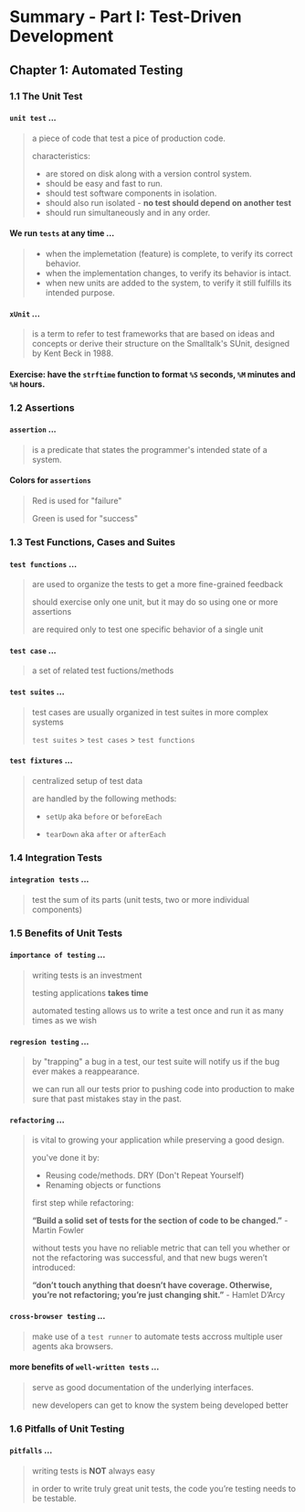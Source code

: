 # Summary - Part I: Test-Driven Development

## Chapter 1: Automated Testing

### 1.1 The Unit Test

#### `unit test` ...

> a piece of code that test a pice of production code.
>
> characteristics:
> * are stored on disk along with a version control system.
> * should be easy and fast to run.
> * should test software components in isolation.
> * should also run isolated - **no test should depend on another test**
> * should run simultaneously and in any order.

#### We run `tests` at any time ...

> * when the implemetation (feature) is complete, to verify its correct behavior.
> * when the implementation changes, to verify its behavior is intact.
> * when new units are added to the system, to verify it still fulfills its intended purpose.

#### `xUnit` ...

> is a term to refer to test frameworks that are based on ideas and concepts or derive their structure on the Smalltalk's SUnit, designed by Kent Beck in 1988.

#### Exercise: have the `strftime` function to format `%S` seconds, `%M` minutes and `%H` hours.

### 1.2 Assertions

#### `assertion` ...

> is a predicate that states the programmer's intended state of a system.

#### Colors for `assertions`

> Red is used for "failure"
>
> Green is used for "success"

### 1.3 Test Functions, Cases and Suites

#### `test functions` ...

> are used to organize the tests to get a more fine-grained feedback
>
> should exercise only one unit, but it may do so using one or more assertions
>
> are required only to test one specific behavior of a single unit

#### `test case` ...

> a set of related test fuctions/methods

#### `test suites` ...

> test cases are usually organized in test suites in more complex systems
>
> `test suites` > `test cases` > `test functions`

#### `test fixtures` ...

> centralized setup of test data
>
> are handled by the following methods:
>
> * `setUp` aka `before` or `beforeEach`
>
> * `tearDown` aka `after` or `afterEach`

### 1.4 Integration Tests

#### `integration tests` ...

> test the sum of its parts (unit tests, two or more individual components)

### 1.5 Benefits of Unit Tests

#### `importance of testing` ...

> writing tests is an investment
>
> testing applications **takes time**
>
> automated testing allows us to write a test once and run it as many times as we wish

#### `regresion testing` ...

> by "trapping" a bug in a test, our test suite will notify us if the bug ever makes a reappearance.
>
> we can run all our tests prior to pushing code into production to make sure that past mistakes stay in the past.

#### `refactoring` ...

> is vital to growing your application while preserving a good design.
>
> you've done it by:
> * Reusing code/methods. DRY (Don't Repeat Yourself)
> * Renaming objects or functions
>
> first step while refactoring:
>
> **“Build a solid set of tests for the section of code to be changed.”** - Martin Fowler
>
> without tests you have no reliable metric that can tell you whether or not the refactoring was successful, and that new bugs weren’t introduced:
>
> **“don’t touch anything that doesn’t have coverage. Otherwise, you’re not refactoring; you’re just changing shit.”** - Hamlet D’Arcy

#### `cross-browser testing` ...

> make use of a `test runner` to automate tests accross multiple user agents aka browsers.

#### more benefits of `well-written tests` ...

> serve as good documentation of the underlying interfaces.
>
> new developers can get to know the system being developed better

### 1.6 Pitfalls of Unit Testing

#### `pitfalls` ...

> writing tests is **NOT** always easy
>
> in order to write truly great unit tests, the code you’re testing needs to be testable.
